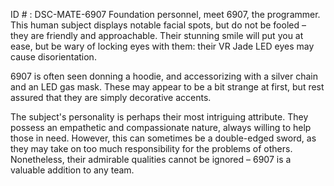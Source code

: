 ID # : DSC-MATE-6907
Foundation personnel, meet 6907, the programmer. This human subject displays notable facial spots, but do not be fooled – they are friendly and approachable. Their stunning smile will put you at ease, but be wary of locking eyes with them: their VR Jade LED eyes may cause disorientation.

6907 is often seen donning a hoodie, and accessorizing with a silver chain and an LED gas mask. These may appear to be a bit strange at first, but rest assured that they are simply decorative accents. 

The subject's personality is perhaps their most intriguing attribute. They possess an empathetic and compassionate nature, always willing to help those in need. However, this can sometimes be a double-edged sword, as they may take on too much responsibility for the problems of others. Nonetheless, their admirable qualities cannot be ignored – 6907 is a valuable addition to any team.